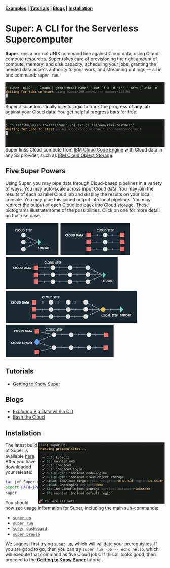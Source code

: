 #### [Examples](#examples)  | [Tutorials](#tutorials) | [Blogs](#blogs) | [Installation](#installation)

# Super: A CLI for the Serverless Supercomputer

**Super** runs a normal UNIX command line against Cloud data, using
Cloud compute resources. Super takes care of provisioning the right
amount of compute, memory, and disk capacity, scheduling your jobs,
granting the needed data access authority to your work, and streaming
out logs &mdash; all in one command: `super run`.

<img title="Super takes a normal UNIX command line, and runs it in parallel, in the Cloud" alt="Super auto-scales normal UNIX command lines" src="docs/blogs/1-Super-Overview/super-lscpu-100-with-progress.gif" align="right" width="550">

Super also automatically injects logic to track the progress of
**any** job against your Cloud data. You get helpful progress bars for
free.

<img title="Super can copy your Cloud data rapidly, across providers or regions within the Cloud" alt="Animated GIF of super copy" src="docs/blogs/1-Super-Overview/super-cp-5-with-progress.gif" align="right" width="550">

Super links Cloud compute from [IBM Cloud Code
Engine](https://www.ibm.com/cloud/code-engine) with Cloud data in any
S3 provider, such as [IBM Cloud Object
Storage](https://www.ibm.com/cloud/object-storage).

<a name="examples"></a>
## Five Super Powers

Using Super, you may pipe data through Cloud-based pipelines in a
variety of ways. You may auto-scale across input Cloud data. You may
join the results of each parallel Cloud job and display the results on
your local console. You may pipe this joined output into local
pipelines. You may redirect the output of each Cloud job back into
Cloud storage.  These pictograms illustrate some of the
possibilities. Click on one for more detail on that use case.

[<img src="docs/examples/images/runvis1.png" height="104">](docs/examples/example1.md)
[<img src="docs/examples/images/runvis2.png" height="104">](docs/examples/example2.md)
[<img src="docs/examples/images/runvis3.png" height="104">](docs/examples/example3.md)
[<img src="docs/examples/images/runvis4.png" height="104">](docs/examples/example4.md)
[<img src="docs/examples/images/runvis5.png" height="104">](docs/examples/example5.md)

## Tutorials

- [Getting to Know Super](docs/tutorial/basics/#readme)

## Blogs

- [Exploring Big Data with a CLI](https://medium.com/the-graphical-terminal/exploring-big-data-with-a-cli-59af31d38756)
- [Bash the Cloud](docs/blogs/1-Super-Overview/README.md#readme)

## Installation

<img title="The super up command helps you with prerequisites" alt="The super up command helps you with prerequisites" src="docs/tutorial/basics/super-up.png" align="right" width="400">

The latest build of Super is available
[here](https://github.com/IBM/super/releases). After you have downloaded
your release:

```sh
tar jxf Super-darwin-x64.tar.bz2
export PATH=$PWD/Super-darwin-x64/Super.app/Contents/Resources:$PATH
super
```

You should now see usage information for Super, including the main
sub-commands:
- [`super up`](docs/commands/super-up.md)
- [`super run`](docs/commands/super-run.md)
- [`super dashboard`](docs/tutorial/basics/super-dashboard.md)
- [`super browse`](docs/tutorial/basics/super-browse.md)

We suggest first trying [`super up`](docs/commands/super-up.md), which
will validate your prerequisites. If you are good to go, then you can
try `super run -p5 -- echo hello`, which will execute that command as
five Cloud jobs. If this all looks good, then proceed to the
[**Getting to Know Super**](docs/tutorial/basics#readme) tutorial.
